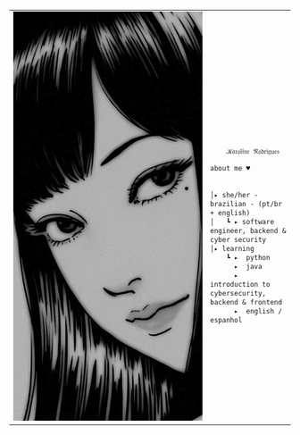 
<table>
    <tr>
        <!-- Ajuste da largura da célula -->
        <td style="width: 70%;">
            <!-- Ajuste da largura da imagem -->
            <img src="https://github.com/karolzinhars/karolzinhars/blob/main/tomie.jpg" style="width:100%; border: none;"/>
        </td>
        <td style="width: 30%; vertical-align: middle;">
            <p style="font-family: monospace; font-size: 80px;">    
                
        𝒦𝔞𝔯𝔬𝔩𝔦𝔫𝔢 ℜ𝔬𝔡𝔯𝔦𝔤𝔲𝔢𝔰
    
</p>                                                                                                                            
                                                                                                  
                                                                                                    
        
    about me ♥︎

    
    │▸ she/her - brazilian - (pt/br + english)
    │   ┗ ▸ software engineer, backend & cyber security                                               
    │▸ learning
        ┗ ▸  python
          ▸  java
          ▸  introduction to cybersecurity, backend & frontend
          ▸  english / espanhol












